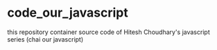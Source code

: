 # code_our_javascript
this repository container source code of Hitesh Choudhary's  javascript series (chai our javascript)
